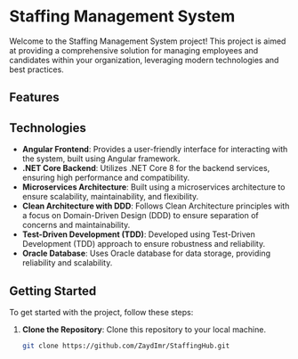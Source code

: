 # Staffing Management System

Welcome to the Staffing Management System project! This project is aimed at providing a comprehensive solution for managing employees and candidates within your organization, leveraging modern technologies and best practices.

## Features

## Technologies

- **Angular Frontend**: Provides a user-friendly interface for interacting with the system, built using Angular framework.
- **.NET Core Backend**: Utilizes .NET Core 8 for the backend services, ensuring high performance and compatibility.
- **Microservices Architecture**: Built using a microservices architecture to ensure scalability, maintainability, and flexibility.
- **Clean Architecture with DDD**: Follows Clean Architecture principles with a focus on Domain-Driven Design (DDD) to ensure separation of concerns and maintainability.
- **Test-Driven Development (TDD)**: Developed using Test-Driven Development (TDD) approach to ensure robustness and reliability.
- **Oracle Database**: Uses Oracle database for data storage, providing reliability and scalability.

## Getting Started

To get started with the project, follow these steps:

1. **Clone the Repository**: Clone this repository to your local machine.
   ```bash
   git clone https://github.com/ZaydImr/StaffingHub.git
